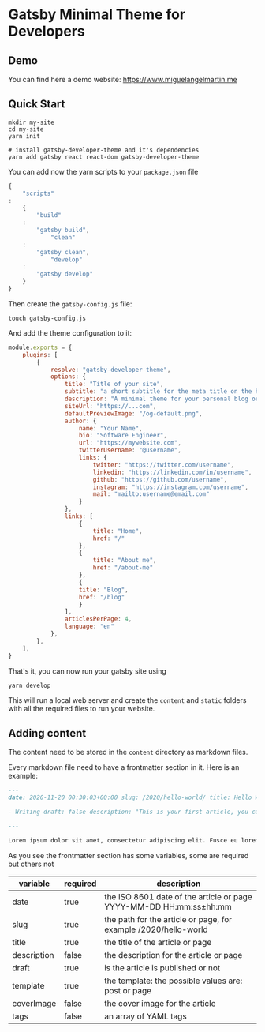 # Gatsby Minimal Theme for Developers

## Demo

You can find here a demo website: https://www.miguelangelmartin.me

## Quick Start

```shell
mkdir my-site
cd my-site
yarn init

# install gatsby-developer-theme and it's dependencies
yarn add gatsby react react-dom gatsby-developer-theme
```

You can add now the yarn scripts to your `package.json` file

```javascript
{
    "scripts"
:
    {
        "build"
    :
        "gatsby build",
            "clean"
    :
        "gatsby clean",
            "develop"
    :
        "gatsby develop"
    }
}
```

Then create the `gatsby-config.js` file:

```shell
touch gatsby-config.js
```

And add the theme configuration to it:

```javascript
module.exports = {
    plugins: [
        {
            resolve: "gatsby-developer-theme",
            options: {
                title: "Title of your site",
                subtitle: "a short subtitle for the meta title on the home page",
                description: "A minimal theme for your personal blog or webpage",
                siteUrl: "https://...com",
                defaultPreviewImage: "/og-default.png",
                author: {
                    name: "Your Name",
                    bio: "Software Engineer",
                    url: "https://mywebsite.com",
                    twitterUsername: "@username",
                    links: {
                        twitter: "https://twitter.com/username",
                        linkedin: "https://linkedin.com/in/username",
                        github: "https://github.com/username",
                        instagram: "https://instagram.com/username",
                        mail: "mailto:username@email.com"
                    }
                },
                links: [
                    {
                        title: "Home",
                        href: "/"
                    },
                    {
                        title: "About me",
                        href: "/about-me"
                    },
                    {
                    title: "Blog",
                    href: "/blog"
                    }
                ],
                articlesPerPage: 4,
                language: "en"
            },
        },
    ],
}
```

That's it, you can now run your gatsby site using

```shell
yarn develop
```

This will run a local web server and create the `content` and `static` folders with all the required files to run your website.

## Adding content

The content need to be stored in the `content` directory as markdown files.

Every markdown file need to have a frontmatter section in it. Here is an example:

```markdown
---
date: 2020-11-20 00:30:03+00:00 slug: /2020/hello-world/ title: Hello World template: post coverImage: /the-image.jpg tags:

- Writing draft: false description: "This is your first article, you can find it in the /content directory"

---

Lorem ipsum dolor sit amet, consectetur adipiscing elit. Fusce eu lorem eget metus venenatis dignissim.

```

As you see the frontmatter section has some variables, some are required but others not

| variable           | required   | description                                                                   |
|--------------------|------------|-------------------------------------------------------------------------------|
| date               | true       | the ISO 8601 date of the article or page YYYY-MM-DD HH:mm:ss±hh:mm |
| slug               | true       | the path for the article or page, for example /2020/hello-world |
| title              | true       | the title of the article or page |
| description        | false      | the description for the article or page |
| draft              | true       | is the article is published or not |
| template           | true       | the template: the possible values are: post or page |
| coverImage         | false      | the cover image for the article |
| tags               | false      | an array of YAML tags |

